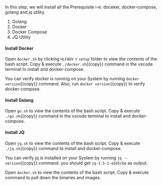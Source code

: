 In this step, we will install all the Prerequisite i-e: doceker, docker-compose, golang and jq utility. 

1. Golang
2. Docker
3. Docker Compose
4. JQ Utility

#### Install Docker
Open `docker.sh` by clicking `HLFADV` > `setup` folder to view the contents of the bash script. Copy & execute `./docker.sh`{{copy}} command in the vscode terminal to install and docker-compose.

You can verify docker is running on your System by running `docker version`{{copy}} command. Also, run `docker version`{{copy}}  to verify docker-compose.

#### Install Golang
Open `go.sh` to view the contents of the bash script. Copy & execute `./go.sh`{{copy}} command in the vscode terminal to install and docker-compose.

#### Install JQ
Open `jq.sh` to view the contents of the bash script. Copy & execute `./jq.sh`{{copy}} command to install and docker-compose.

You can verify jq is installed on your System by running `jq --version`{{copy}} command. you should get `jq-1.5-1-a5b5cbe` as output.

Open `docker.sh` to view the contents of the bash script. Copy & execute  command to pull down the binaries and images.